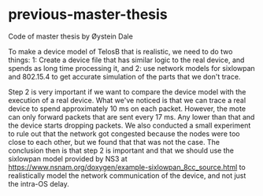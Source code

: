 # previous-master-thesis
Code of master thesis by Øystein Dale

To make a device model of TelosB that is realistic, we need to do two things:
1: Create a device file that has similar logic to the real device, and spends as long time processing it, and
2: use network models for sixlowpan and 802.15.4 to get accurate simulation of the parts that we don't trace.

Step 2 is very important if we want to compare the device model with the execution of a real device.
What we've noticed is that we can trace a real device to spend approximately 10 ms on each packet.
However, the mote can only forward packets that are sent every 17 ms. Any lower than that and the
device starts dropping packets. We also conducted a small experiment to rule out that the network
got congested because the nodes were too close to each other, but we found that that was not the case.
The conclusion then is that step 2 is important and that we should use the sixlowpan model provided
by NS3 at https://www.nsnam.org/doxygen/example-sixlowpan_8cc_source.html to realistically model the
network communication of the device, and not just the intra-OS delay.
